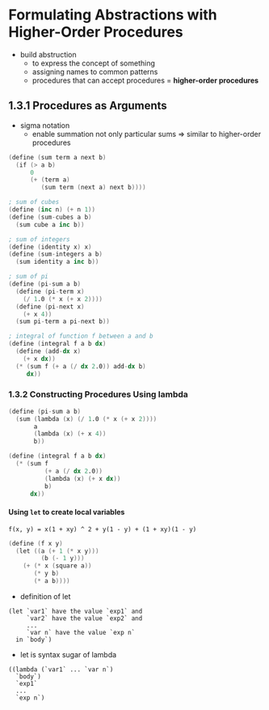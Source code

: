 # Formulating Abstractions with Higher-Order Procedures

- build abstruction
  - to express the concept of something
  - assigning names to common patterns
  - procedures that can accept procedures
    = **higher-order procedures**

## 1.3.1 Procedures as Arguments

- sigma notation
  - enable summation not only particular sums
    => similar to higher-order procedures

```s
(define (sum term a next b)
  (if (> a b)
      0
      (+ (term a)
         (sum term (next a) next b))))

; sum of cubes
(define (inc n) (+ n 1))
(define (sum-cubes a b)
  (sum cube a inc b))

; sum of integers
(define (identity x) x)
(define (sum-integers a b)
  (sum identity a inc b))

; sum of pi
(define (pi-sum a b)
  (define (pi-term x)
    (/ 1.0 (* x (+ x 2))))
  (define (pi-next x)
    (+ x 4))
  (sum pi-term a pi-next b))

; integral of function f between a and b
(define (integral f a b dx)
  (define (add-dx x)
    (+ x dx))
  (* (sum f (+ a (/ dx 2.0)) add-dx b)
     dx))
```

### 1.3.2 Constructing Procedures Using lambda

```s
(define (pi-sum a b)
  (sum (lambda (x) (/ 1.0 (* x (+ x 2))))
       a
       (lambda (x) (+ x 4))
       b))

(define (integral f a b dx)
  (* (sum f
          (+ a (/ dx 2.0))
          (lambda (x) (+ x dx))
          b)
      dx))
```

#### Using `let` to create local variables

```
f(x, y) = x(1 + xy) ^ 2 + y(1 - y) + (1 + xy)(1 - y)
```

```s
(define (f x y)
  (let ((a (+ 1 (* x y)))
         (b (- 1 y)))
    (+ (* x (square a))
       (* y b)
       (* a b))))
```

- definition of let

```
(let `var1` have the value `exp1` and
     `var2` have the value `exp2` and
     ...
     `var n` have the value `exp n`
  in `body`)
```

- let is syntax sugar of lambda

```
((lambda (`var1` ... `var n`)
  `body`)
  `exp1`
  ...
  `exp n`)
```

